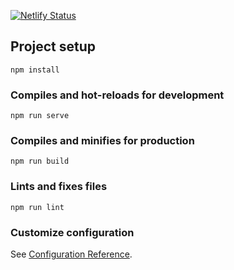 [![Netlify Status](https://api.netlify.com/api/v1/badges/d54e9b0c-45a6-4ce3-91b3-d48529364ef2/deploy-status)](https://app.netlify.com/sites/bank-heroku/deploys)

## Project setup
```
npm install
```

### Compiles and hot-reloads for development
```
npm run serve
```

### Compiles and minifies for production
```
npm run build
```

### Lints and fixes files
```
npm run lint
```

### Customize configuration
See [Configuration Reference](https://cli.vuejs.org/config/).
